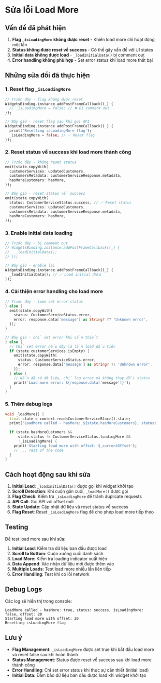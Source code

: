 # Sửa lỗi Load More

## Vấn đề đã phát hiện

1. **Flag `_isLoadingMore` không được reset** - Khiến load more chỉ hoạt động một lần
2. **Status không được reset về success** - Có thể gây vấn đề với UI states
3. **Initial data không được load** - `_loadInitialData()` bị comment out
4. **Error handling không phù hợp** - Set error status khi load more thất bại

## Những sửa đổi đã thực hiện

### 1. Reset flag `_isLoadingMore`
```dart
// Trước đây - flag không được reset
WidgetsBinding.instance.addPostFrameCallback((_) {
  // _isLoadingMore = false; // ❌ Bị comment out
});

// Bây giờ - reset flag sau khi gọi API
WidgetsBinding.instance.addPostFrameCallback((_) {
  print('Resetting isLoadingMore flag');
  _isLoadingMore = false; // ✅ Reset flag
});
```

### 2. Reset status về success khi load more thành công
```dart
// Trước đây - không reset status
emit(state.copyWith(
  customerServices: updatedCustomers,
  customersMetadata: customerServiceResponse.metadata,
  hasMoreCustomers: hasMore,
));

// Bây giờ - reset status về success
emit(state.copyWith(
  status: CustomerServiceStatus.success, // ✅ Reset status
  customerServices: updatedCustomers,
  customersMetadata: customerServiceResponse.metadata,
  hasMoreCustomers: hasMore,
));
```

### 3. Enable initial data loading
```dart
// Trước đây - bị comment out
// WidgetsBinding.instance.addPostFrameCallback((_) {
//   _loadInitialData();
// });

// Bây giờ - enable lại
WidgetsBinding.instance.addPostFrameCallback((_) {
  _loadInitialData(); // ✅ Load initial data
});
```

### 4. Cải thiện error handling cho load more
```dart
// Trước đây - luôn set error status
} else {
  emit(state.copyWith(
    status: CustomerServiceStatus.error,
    error: response.data['message'] as String? ?? 'Unknown error',
  ));
}

// Bây giờ - chỉ set error khi cần thiết
} else {
  // Chỉ set error nếu đây là lần load đầu tiên
  if (state.customerServices.isEmpty) {
    emit(state.copyWith(
      status: CustomerServiceStatus.error,
      error: response.data['message'] as String? ?? 'Unknown error',
    ));
  } else {
    // Nếu đã có dữ liệu, chỉ log error mà không thay đổi status
    print('Load more error: ${response.data['message']}');
  }
}
```

### 5. Thêm debug logs
```dart
void _loadMore() {
  final state = context.read<CustomerServiceBloc>().state;
  print('LoadMore called - hasMore: ${state.hasMoreCustomers}, status: ${state.status}, isLoadingMore: $_isLoadingMore, offset: $_currentOffset');
  
  if (state.hasMoreCustomers &&
      state.status != CustomerServiceStatus.loadingMore &&
      !_isLoadingMore) {
    print('Starting load more with offset: $_currentOffset');
    // ... rest of the code
  }
}
```

## Cách hoạt động sau khi sửa

1. **Initial Load**: `_loadInitialData()` được gọi khi widget khởi tạo
2. **Scroll Detection**: Khi cuộn gần cuối, `_loadMore()` được gọi
3. **Flag Check**: Kiểm tra `_isLoadingMore` để tránh duplicate requests
4. **API Call**: Gọi API với offset mới
5. **State Update**: Cập nhật dữ liệu và reset status về success
6. **Flag Reset**: Reset `_isLoadingMore` flag để cho phép load more tiếp theo

## Testing

Để test load more sau khi sửa:

1. **Initial Load**: Kiểm tra dữ liệu ban đầu được load
2. **Scroll to Bottom**: Cuộn xuống cuối danh sách
3. **Load More**: Kiểm tra loading indicator xuất hiện
4. **Data Append**: Xác nhận dữ liệu mới được thêm vào
5. **Multiple Loads**: Test load more nhiều lần liên tiếp
6. **Error Handling**: Test khi có lỗi network

## Debug Logs

Các log sẽ hiển thị trong console:
```
LoadMore called - hasMore: true, status: success, isLoadingMore: false, offset: 20
Starting load more with offset: 20
Resetting isLoadingMore flag
```

## Lưu ý

- **Flag Management**: `_isLoadingMore` được set true khi bắt đầu load more và reset false sau khi hoàn thành
- **Status Management**: Status được reset về success sau khi load more thành công
- **Error Handling**: Chỉ set error status khi thực sự cần thiết (initial load)
- **Initial Data**: Đảm bảo dữ liệu ban đầu được load khi widget khởi tạo 